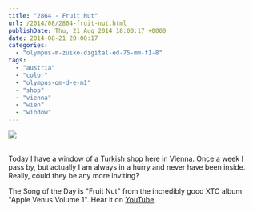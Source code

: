 ```yaml
---
title: "2864 - Fruit Nut"
url: /2014/08/2864-fruit-nut.html
publishDate: Thu, 21 Aug 2014 18:00:17 +0000
date: 2014-08-21 20:00:17
categories: 
  - "olympus-m-zuiko-digital-ed-75-mm-f1-8"
tags: 
  - "austria"
  - "color"
  - "olympus-om-d-e-m1"
  - "shop"
  - "vienna"
  - "wien"
  - "window"
---
```

<div class="container">
<div class="center"><a target="_blank" href="https://d25zfm9zpd7gm5.cloudfront.net/1200x1200/2014/20140729_162532_lr.jpg"><img src="https://d25zfm9zpd7gm5.cloudfront.net/0600x0600/2014/20140729_162532_lr.jpg" /></a></div>
</div>
<br />

Today I have a window of a Turkish shop here in Vienna. Once a week I pass by, but actually I am always in a hurry and never have been inside. Really, could they be any more inviting?

The Song of the Day is "Fruit Nut" from the incredibly good XTC album "Apple Venus Volume 1". Hear it on <a href="https://www.youtube.com/watch?v=QVJ6ZVSQJwM" target="_blank">YouTube</a>.
